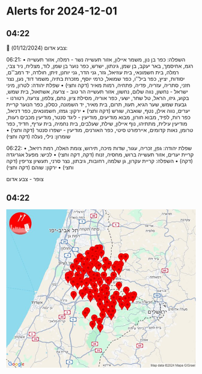 # Alerts for 2024-12-01

## 04:22

🔴 צבע אדום (01/12/2024):

06:21:
• השפלה: כפר בן נון, משמר איילון, אזור תעשייה נשר - רמלה, אזור תעשייה רגמ, אחיסמך, באר יעקב, בן שמן, גינתון, ישרש, כפר נוער בן שמן, לוד, מצליח, ניר צבי, רמלה, בית חשמונאי, בית עוזיאל, גזר, גני הדר, גני יוחנן, זיתן, חולדה, יד רמב''ם, יסודות, יציץ, כפר ביל''ו, כפר שמואל, כרמי יוסף, מזכרת בתיה, משמר דוד, נען, נצר חזני, סתריה, עזריה, פדיה, פתחיה, רמות מאיר (דקה וחצי)
• שפלת יהודה: לטרון, מיני ישראל - נחשון, נווה שלום, נחשון, אזור תעשייה הר טוב - צרעה, אשתאול, בית שמש, בקוע, גיזו, הראל, טל שחר, ישעי, כפר אוריה, מסילת ציון, נחם, צלפון, צרעה, רטורנו - גבעת שמש, שער הגיא, תעוז, תרום, בית מאיר, יד השמונה, כסלון, כפר הנוער קריית יערים, נווה אילן, נטף, שואבה, שורש (דקה וחצי)
• ירקון: גמזו, חשמונאים, כפר דניאל, כפר רות, לפיד, מבוא חורון, מבוא מודיעים, מודיעין - ליגד סנטר, מודיעין מכבים רעות, מודיעין עילית, מתתיהו, נוף איילון, שילת, שעלבים, בית נחמיה, בית עריף, חדיד, כפר טרומן, נאות קדומים, איירפורט סיטי, כפר האורנים, מודיעין - ישפרו סנטר (דקה וחצי)
• שומרון: נילי, נעלה (דקה וחצי)

06:22:
• שפלת יהודה: גפן, זכריה, עגור, שדות מיכה, תירוש, צומת האלה, רמת רזיאל, קריית יערים, אזור תעשייה ברוש, מחסיה, זנוח (דקה, דקה וחצי)
• לכיש: מפעל אגריגדה (דקה)
• השפלה: קריית עקרון, גן שלמה, רחובות, גיבתון, נצר סרני, תעשיון צריפין (דקה וחצי)
• ירקון: שוהם (דקה וחצי)

צופר - צבע אדום

## 04:22

![Photo](images/38077.jpg)

